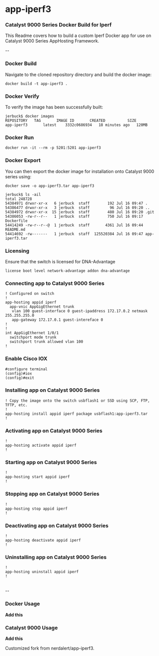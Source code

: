 # app-iperf3
###  Catalyst 9000 Series Docker Build for Iperf

This Readme covers how to build a custom Iperf Docker app for use on Catalyst 9000 Series AppHosting Framework.

--

### Docker Build

Navigate to the cloned repository directory and build the docker image:

```
docker build -t app-iperf3 .
```

### Docker Verify

To verify the image has been successfully built:

```
jerbuck$ docker images
REPOSITORY   TAG       IMAGE ID       CREATED          SIZE
app-iperf3       latest    3332c0686934   18 minutes ago   120MB

```

### Docker Run 

```
docker run -it --rm -p 5201:5201 app-iperf3
```

### Docker Export

You can then export the docker image for installation onto Catalyst 9000 series using:

```
docker save -o app-iperf3.tar app-iperf3

jerbuck$ ls -ail
total 248728
54384971 drwxr-xr-x   6 jerbuck  staff        192 Jul 16 09:47 .
54386477 drwxr-xr-x   3 jerbuck  staff         96 Jul 16 09:20 ..
54384972 drwxr-xr-x  15 jerbuck  staff        480 Jul 16 09:20 .git
54386053 -rw-r--r--   1 jerbuck  staff        750 Jul 16 09:17 Dockerfile
54414249 -rw-r--r--@  1 jerbuck  staff       4361 Jul 16 09:44 README.md
54414692 -rw-------   1 jerbuck  staff  125520384 Jul 16 09:47 app-iperf3.tar
```

### Licensing

Ensure that the switch is licensed for DNA-Advantage

```
license boot level network-advantage addon dna-advantage
```


### Connecting app to Catalyst 9000 Series
```
! Configured on switch
!
app-hosting appid iperf
  app-vnic AppGigEthernet trunk
   vlan 100 guest-interface 0 guest-ipaddress 172.17.0.2 netmask 255.255.255.0
   app-gateway 172.17.0.1 guest-intereface 0
!
!
int AppGigEthernet 1/0/1
  switchport mode trunk
  switchport trunk allowed vlan 100 
!
```

### Enable Cisco IOX

```
#configure terminal
(config)#iox
(config)#exit

```

### Installing app on Catalyst 9000 Series

```
! Copy the image onto the switch usbflash1 or SSD using SCP, FTP, TFTP, etc.
!
app-hosting install appid iperf package usbflash1:app-iperf3.tar
!
```

### Activating app on Catalyst 9000 Series

```
!
app-hosting activate appid iperf
!
```

### Starting app on Catalyst 9000 Series

```
!
app-hosting start appid iperf
!
```

### Stopping app on Catalyst 9000 Series

```
!
app-hosting stop appid iperf
!
```

### Deactivating app on Catalyst 9000 Series

```
!
app-hosting deactivate appid iperf
!
```

### Uninstalling app on Catalyst 9000 Series

```
!
app-hosting uninstall appid iperf
!
```
<br>
--
<br>

### Docker Usage

**Add this**

### Catalyst 9000 Usage

**Add this**


Customized fork from nerdalert/app-iperf3.
